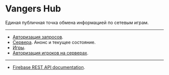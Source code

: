 # Vangers Hub

Единая публичная точка обмена информацией по сетевым играм. 

---

- [Авторизация запросов](./AUTH.md).
- [Сервера](./SERVER.md). Анонс и текущее состояние. 
- [Игры](./GAME.md). 
- [Авторизация игроков на серверах](./PLAYER.md).
  
---

- [Firebase REST API documentation](https://firebase.google.com/docs/reference/rest/).
